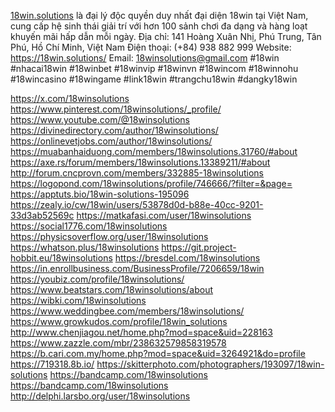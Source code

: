[18win.solutions](https://18win.solutions/) là đại lý độc quyền duy nhất đại diện 18win tại Việt Nam, cung cấp hệ sinh thái giải trí với hơn 100 sảnh chơi đa dạng và hàng loạt khuyến mãi hấp dẫn mỗi ngày.
Địa chỉ: 141 Hoàng Xuân Nhị, Phú Trung, Tân Phú, Hồ Chí Minh, Việt Nam
Điện thoại: (+84) 938 882 999
Website: https://18win.solutions/
Email: 18winsolutions@gmail.com
#18win #nhacai18win #18winbet #18winvip #18winvn #18wincom #18winnohu #18wincasino #18wingame #link18win #trangchu18win #dangky18win

https://x.com/18winsolutions
https://www.pinterest.com/18winsolutions/_profile/
https://www.youtube.com/@18winsolutions
https://divinedirectory.com/author/18winsolutions/
https://onlinevetjobs.com/author/18winsolutions/
https://muabanhaiduong.com/members/18winsolutions.31760/#about
https://axe.rs/forum/members/18winsolutions.13389211/#about
http://forum.cncprovn.com/members/332885-18winsolutions
https://logopond.com/18winsolutions/profile/746666/?filter=&page=
https://apptuts.bio/18win-solutions-195096
https://zealy.io/cw/18win/users/53878d0d-b88e-40cc-9201-33d3ab52569c
https://matkafasi.com/user/18winsolutions
https://social1776.com/18winsolutions
https://physicsoverflow.org/user/18winsolutions
https://whatson.plus/18winsolutions
https://git.project-hobbit.eu/18winsolutions
https://bresdel.com/18winsolutions
https://in.enrollbusiness.com/BusinessProfile/7206659/18win
https://youbiz.com/profile/18winsolutions/
https://www.beatstars.com/18winsolutions/about
https://wibki.com/18winsolutions
https://www.weddingbee.com/members/18winsolutions/
https://www.growkudos.com/profile/18win_solutions
http://www.chenjiagou.net/home.php?mod=space&uid=228163
https://www.zazzle.com/mbr/238632579858319578
https://b.cari.com.my/home.php?mod=space&uid=3264921&do=profile
https://719318.8b.io/
https://skitterphoto.com/photographers/193097/18win-solutions
https://bandcamp.com/18winsolutions
https://bandcamp.com/18winsolutions
http://delphi.larsbo.org/user/18winsolutions
